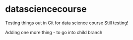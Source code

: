 # datasciencecourse

Testing things out in Git for data science course
Still testing! 

Adding one more thing - to go into child branch 
